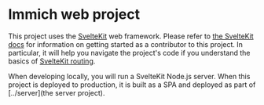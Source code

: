 # Immich web project

This project uses the [SvelteKit](https://kit.svelte.dev/) web framework. Please refer to [the SvelteKit docs](https://kit.svelte.dev/docs) for information on getting started as a contributor to this project. In particular, it will help you navigate the project's code if you understand the basics of [SvelteKit routing](https://kit.svelte.dev/docs/routing).

When developing locally, you will run a SvelteKit Node.js server. When this project is deployed to production, it is built as a SPA and deployed as part of [../server](the server project).
